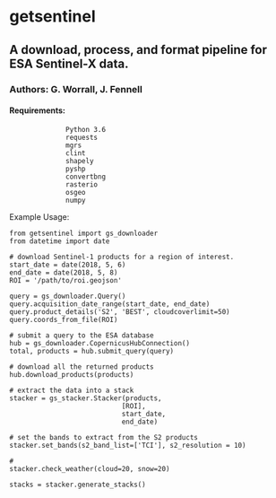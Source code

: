 getsentinel
===========

## A download, process, and format pipeline for ESA Sentinel-X data.

### Authors: G. Worrall, J. Fennell

#### Requirements: 
                  Python 3.6
                  requests
                  mgrs
                  clint
                  shapely
                  pyshp
                  convertbng
                  rasterio
                  osgeo
                  numpy

Example Usage:

```
from getsentinel import gs_downloader
from datetime import date

# download Sentinel-1 products for a region of interest.
start_date = date(2018, 5, 6)
end_date = date(2018, 5, 8)
ROI = '/path/to/roi.geojson'

query = gs_downloader.Query()
query.acquisition_date_range(start_date, end_date)
query.product_details('S2', 'BEST', cloudcoverlimit=50) 
query.coords_from_file(ROI)

# submit a query to the ESA database
hub = gs_downloader.CopernicusHubConnection()
total, products = hub.submit_query(query)

# download all the returned products
hub.download_products(products)

# extract the data into a stack
stacker = gs_stacker.Stacker(products,
                            [ROI],
                            start_date,
                            end_date)

# set the bands to extract from the S2 products
stacker.set_bands(s2_band_list=['TCI'], s2_resolution = 10)

# 
stacker.check_weather(cloud=20, snow=20)

stacks = stacker.generate_stacks()

```




